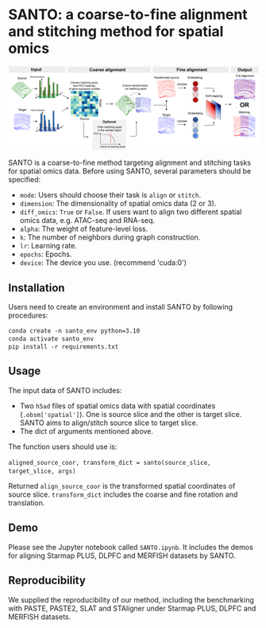 
# SANTO: a coarse-to-fine alignment and stitching method for spatial omics

![Pipeline of SANTO](/pipeline.png)

SANTO is a coarse-to-fine method targeting alignment and stitching tasks for spatial omics data. Before using SANTO, several parameters should be specified:
- `mode`: Users should choose their task is `align` or `stitch`.
- `dimension`: The dimensionality of spatial omics data (2 or 3).
- `diff_omics`: `True` or `False`. If users want to align two different spatial omics data, e.g. ATAC-seq and RNA-seq.
- `alpha`: The weight of feature-level loss.
- `k`: The number of neighbors during graph construction.
- `lr`: Learning rate.
- `epochs`: Epochs. 
- `device`: The device you use. (recommend 'cuda:0')


## Installation
Users need to create an environment and install SANTO by following procedures:
```
conda create -n santo_env python=3.10
conda activate santo_env
pip install -r requirements.txt
```

## Usage
The input data of SANTO includes:
- Two `h5ad` files of spatial omics data with spatial coordinates (`.obsm['spatial']`). One is source slice and the other is target slice. SANTO aims to align/stitch source slice to target slice.
- The dict of arguments mentioned above. 

The function users should use is:

`aligned_source_coor, transform_dict = santo(source_slice, target_slice, args)`

Returned `align_source_coor` is the transformed spatial coordinates of source slice. 
`transform_dict` includes the coarse and fine rotation and translation. 

## Demo
Please see the Jupyter notebook called `SANTO.ipynb`. It includes the demos for aligning Starmap PLUS, DLPFC and MERFISH datasets by SANTO.

## Reproducibility

We supplied the reproducibility of our method, including the benchmarking with PASTE, PASTE2, SLAT and STAligner under Starmap PLUS, DLPFC and MERFISH datasets.

